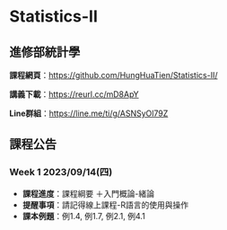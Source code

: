 # Statistics-II
## 進修部統計學

**課程網頁**：https://github.com/HungHuaTien/Statistics-II/

**講義下載**：https://reurl.cc/mD8ApY

**Line群組**：https://line.me/ti/g/ASNSyOl79Z 

## 課程公告

### Week 1 2023/09/14(四)
- **課程進度**：課程綱要 ＋入門概論-緒論
- **提醒事項**：請記得線上課程-R語言的使用與操作
- **課本例題**：例1.4, 例1.7, 例2.1, 例4.1

